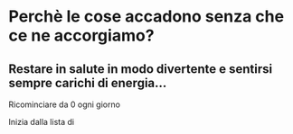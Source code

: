 
#  Perchè le cose accadono senza che ce ne accorgiamo?

##  Restare in salute in modo divertente e sentirsi sempre carichi di energia...


Ricominciare da 0 ogni giorno 

Inizia dalla lista di








<!--stackedit_data:
eyJoaXN0b3J5IjpbMTU1Nzc2ODg1N119
-->